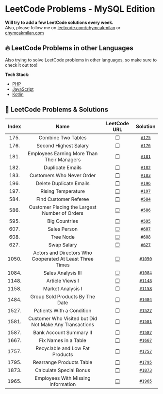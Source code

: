 # LeetCode Problems - MySQL Edition
**Will try to add a few LeetCode solutions every week.**   
Also, please follow me on [leetcode.com/chymcakmilan](https://leetcode.com/chymcakmilan/) or [chymcakmilan.com](https://chymcakmilan.com)

## 🔥 LeetCode Problems in other Languages
Also trying to solve LeetCode problems in other languages, so make sure to check it out too!  

**Tech Stack:**  
+ [PHP](../PHP)
+ [JavaScript](../JavaScript)
+ [Kotlin](../Kotlin)  

## 📝 LeetCode Problems & Solutions

| Index | Name | LeetCode URL | Solution |
| :---: |:----:|:------------:|:--------:|
| 175. | Combine Two Tables | [❐](https://leetcode.com/problems/combine-two-tables/) | [`#175`](solutions/175.md) |
| 176. | Second Highest Salary | [❐](https://leetcode.com/problems/second-highest-salary/) | [`#176`](solutions/176.md) |
| 181. | Employees Earning More Than Their Managers | [❐](https://leetcode.com/problems/employees-earning-more-than-their-managers/) | [`#181`](solutions/181.md) |
| 182. | Duplicate Emails | [❐](https://leetcode.com/problems/duplicate-emails/) | [`#182`](solutions/182.md) |
| 183. | Customers Who Never Order | [❐](https://leetcode.com/problems/customers-who-never-order/) | [`#183`](solutions/183.md) |
| 196. | Delete Duplicate Emails | [❐](https://leetcode.com/problems/delete-duplicate-emails/) | [`#196`](solutions/196.md) |
| 197. | Rising Temperature | [❐](https://leetcode.com/problems/rising-temperature/) | [`#197`](solutions/197.md) |
| 584. | Find Customer Referee | [❐](https://leetcode.com/problems/find-customer-referee/) | [`#584`](solutions/584.md) |
| 586. | Customer Placing the Largest Number of Orders | [❐](https://leetcode.com/problems/customer-placing-the-largest-number-of-orders/) | [`#586`](solutions/586.md) |
| 595. | Big Countries | [❐](https://leetcode.com/problems/big-countries/) | [`#595`](solutions/595.md) |
| 607. | Sales Person | [❐](https://leetcode.com/problems/sales-person/) | [`#607`](solutions/607.md) |
| 608. | Tree Node | [❐](https://leetcode.com/problems/tree-node/) | [`#608`](solutions/608.md) |
| 627. | Swap Salary | [❐](https://leetcode.com/problems/swap-salary/) | [`#627`](solutions/627.md) |
| 1050. | Actors and Directors Who Cooperated At Least Three Times | [❐](https://leetcode.com/problems/actors-and-directors-who-cooperated-at-least-three-times/) | [`#1050`](solutions/1050.md) |
| 1084. | Sales Analysis III | [❐](https://leetcode.com/problems/sales-analysis-iii/) | [`#1084`](solutions/1084.md) |
| 1148. | Article Views I | [❐](https://leetcode.com/problems/article-views-i/) | [`#1148`](solutions/1148.md) |
| 1158. | Market Analysis I | [❐](https://leetcode.com/problems/market-analysis-i/) | [`#1158`](solutions/1158.md) |
| 1484. | Group Sold Products By The Date | [❐](https://leetcode.com/problems/group-sold-products-by-the-date/) | [`#1484`](solutions/1484.md) |
| 1527. | Patients With a Condition | [❐](https://leetcode.com/problems/patients-with-a-condition/) | [`#1527`](solutions/627.md) |
| 1581. | Customer Who Visited but Did Not Make Any Transactions | [❐](https://leetcode.com/problems/customer-who-visited-but-did-not-make-any-transactions/) | [`#1581`](solutions/1581.md) |
| 1587. | Bank Account Summary II | [❐](https://leetcode.com/problems/bank-account-summary-ii/) | [`#1587`](solutions/1587.md) |
| 1667. | Fix Names in a Table | [❐](https://leetcode.com/problems/fix-names-in-a-table/) | [`#1667`](solutions/1667.md) |
| 1757. | Recyclable and Low Fat Products | [❐](https://leetcode.com/problems/recyclable-and-low-fat-products/) | [`#1757`](solutions/1757.md) |
| 1795. | Rearrange Products Table | [❐](https://leetcode.com/problems/rearrange-products-table/) | [`#1795`](solutions/1795.md) |
| 1873. | Calculate Special Bonus | [❐](https://leetcode.com/problems/calculate-special-bonus/) | [`#1873`](solutions/1873.md) |
| 1965. | Employees With Missing Information | [❐](https://leetcode.com/problems/employees-with-missing-information/) | [`#1965`](solutions/1965.md) |